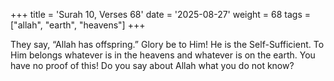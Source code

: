 +++
title = 'Surah 10, Verses 68'
date = '2025-08-27'
weight = 68
tags = ["allah", "earth", "heavens"]
+++

They say, “Allah has offspring.” Glory be to Him! He is the Self-Sufficient. To Him belongs whatever is in the heavens and whatever is on the earth. You have no proof of this! Do you say about Allah what you do not know?
